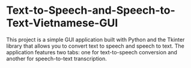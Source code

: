 # Text-to-Speech-and-Speech-to-Text-Vietnamese-GUI
This project is a simple GUI application built with Python and the Tkinter library that allows you to convert text to speech and speech to text. The application features two tabs: one for text-to-speech conversion and another for speech-to-text transcription.
